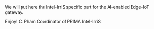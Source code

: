 We will put here the Intel-IrriS specific part for the AI-enabled Edge-IoT gateway.


Enjoy!
C. Pham
Coordinator of PRIMA Intel-IrriS